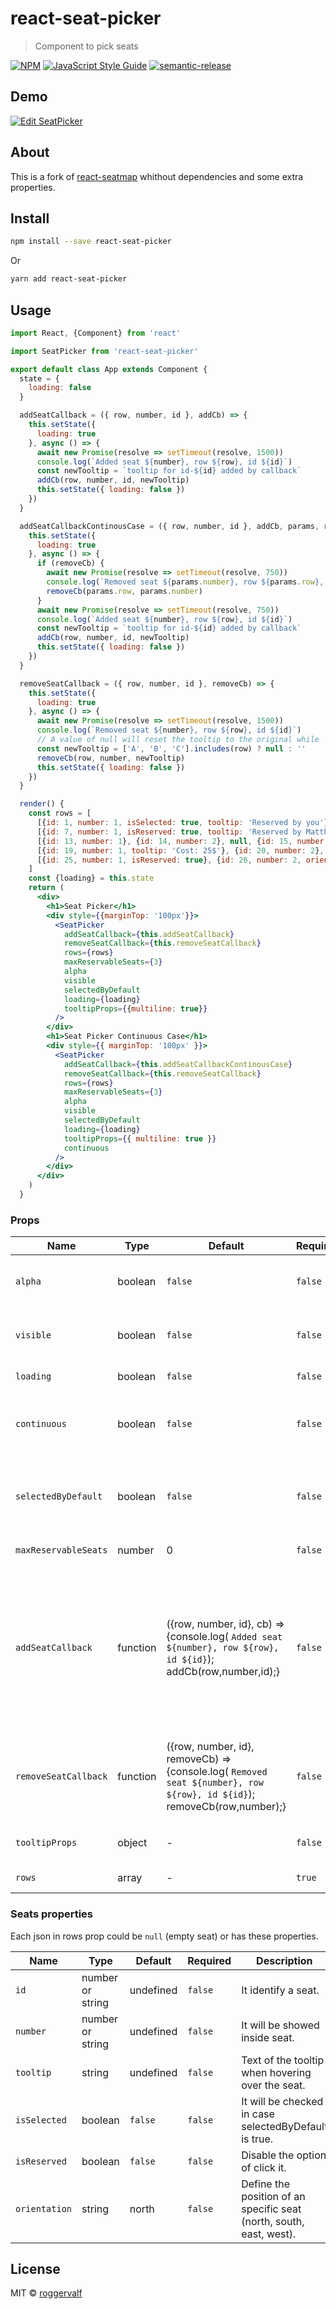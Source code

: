# react-seat-picker

> Component to pick seats

[![NPM](https://img.shields.io/npm/v/react-seat-picker.svg)](https://www.npmjs.com/package/react-seat-picker) [![JavaScript Style Guide](https://img.shields.io/badge/code_style-standard-brightgreen.svg)](https://standardjs.com) [![semantic-release](https://img.shields.io/badge/%20%20%F0%9F%93%A6%F0%9F%9A%80-semantic--release-e10079.svg)](https://github.com/semantic-release/semantic-release)

## Demo

<!-- This is the [Demo Page](https://roggervalf.github.io/react-seat-picker/). -->

[![Edit SeatPicker](https://codesandbox.io/static/img/play-codesandbox.svg)](https://codesandbox.io/s/nwk09p7o34?fontsize=14)

## About

This is a fork of [react-seatmap](https://www.npmjs.com/package/react-seatmap) whithout dependencies and some extra properties.

## Install

```bash
npm install --save react-seat-picker
```

Or

```bash
yarn add react-seat-picker
```

## Usage

```jsx
import React, {Component} from 'react'

import SeatPicker from 'react-seat-picker'

export default class App extends Component {
  state = {
    loading: false
  }

  addSeatCallback = ({ row, number, id }, addCb) => {
    this.setState({
      loading: true
    }, async () => {
      await new Promise(resolve => setTimeout(resolve, 1500))
      console.log(`Added seat ${number}, row ${row}, id ${id}`)
      const newTooltip = `tooltip for id-${id} added by callback`
      addCb(row, number, id, newTooltip)
      this.setState({ loading: false })
    })
  }

  addSeatCallbackContinousCase = ({ row, number, id }, addCb, params, removeCb) => {
    this.setState({
      loading: true
    }, async () => {
      if (removeCb) {
        await new Promise(resolve => setTimeout(resolve, 750))
        console.log(`Removed seat ${params.number}, row ${params.row}, id ${params.id}`)
        removeCb(params.row, params.number)
      }
      await new Promise(resolve => setTimeout(resolve, 750))
      console.log(`Added seat ${number}, row ${row}, id ${id}`)
      const newTooltip = `tooltip for id-${id} added by callback`
      addCb(row, number, id, newTooltip)
      this.setState({ loading: false })
    })
  }

  removeSeatCallback = ({ row, number, id }, removeCb) => {
    this.setState({
      loading: true
    }, async () => {
      await new Promise(resolve => setTimeout(resolve, 1500))
      console.log(`Removed seat ${number}, row ${row}, id ${id}`)
      // A value of null will reset the tooltip to the original while '' will hide the tooltip
      const newTooltip = ['A', 'B', 'C'].includes(row) ? null : ''
      removeCb(row, number, newTooltip)
      this.setState({ loading: false })
    })
  }

  render() {
    const rows = [
      [{id: 1, number: 1, isSelected: true, tooltip: 'Reserved by you'}, {id: 2, number: 2, tooltip: 'Cost: 15$'}, null, {id: 3, number: '3', isReserved: true, orientation: 'east', tooltip: 'Reserved by Rogger'}, {id: 4, number: '4', orientation: 'west'}, null, {id: 5, number: 5}, {id: 6, number: 6}],
      [{id: 7, number: 1, isReserved: true, tooltip: 'Reserved by Matthias Nadler'}, {id: 8, number: 2, isReserved: true}, null, {id: 9, number: '3', isReserved: true, orientation: 'east'}, {id: 10, number: '4', orientation: 'west'}, null, {id: 11, number: 5}, {id: 12, number: 6}],
      [{id: 13, number: 1}, {id: 14, number: 2}, null, {id: 15, number: 3, isReserved: true, orientation: 'east'}, {id: 16, number: '4', orientation: 'west'}, null, {id: 17, number: 5}, {id: 18, number: 6}],
      [{id: 19, number: 1, tooltip: 'Cost: 25$'}, {id: 20, number: 2}, null, {id: 21, number: 3, orientation: 'east'}, {id: 22, number: '4', orientation: 'west'}, null, {id: 23, number: 5}, {id: 24, number: 6}],
      [{id: 25, number: 1, isReserved: true}, {id: 26, number: 2, orientation: 'east'}, null, {id: 27, number: '3', isReserved: true}, {id: 28, number: '4', orientation: 'west'}, null,{id: 29, number: 5, tooltip: 'Cost: 11$'}, {id: 30, number: 6, isReserved: true}]
    ]
    const {loading} = this.state
    return (
      <div>
        <h1>Seat Picker</h1>
        <div style={{marginTop: '100px'}}>
          <SeatPicker
            addSeatCallback={this.addSeatCallback}
            removeSeatCallback={this.removeSeatCallback}
            rows={rows}
            maxReservableSeats={3}
            alpha
            visible
            selectedByDefault
            loading={loading}
            tooltipProps={{multiline: true}}
          />
        </div>
        <h1>Seat Picker Continuous Case</h1>
        <div style={{ marginTop: '100px' }}>
          <SeatPicker
            addSeatCallback={this.addSeatCallbackContinousCase}
            removeSeatCallback={this.removeSeatCallback}
            rows={rows}
            maxReservableSeats={3}
            alpha
            visible
            selectedByDefault
            loading={loading}
            tooltipProps={{ multiline: true }}
            continuous
          />
        </div>
      </div>
    )
  }
```

### Props

| Name                 | Type     | Default                                                                                                                | Required | Description                                                                                                                                                                                                                          |
| -------------------- | -------- | ---------------------------------------------------------------------------------------------------------------------- | -------- | ------------------------------------------------------------------------------------------------------------------------------------------------------------------------------------------------------------------------------------ |
| `alpha`              | boolean  | `false`                                                                                                                | `false`  | Enumerate your rows using letters (`true`), otherwise using numbers (`false`).                                                                                                                                                       |
| `visible`            | boolean  | `false`                                                                                                                | `false`  | Shows the row numbers (`true`), otherwise they are hidden (`false`).                                                                                                                                                                 |
| `loading`            | boolean  | `false`                                                                                                                | `false`  | Shows a white mask on the seatpicker.                                                                                                                                                                                                |
| `continuous`         | boolean  | `false`                                                                                                                | `false`  | Allows to continue select seats while remove previos ones if you already have max reservable seats.                                                                                                                                  |
| `selectedByDefault`  | boolean  | `false`                                                                                                                | `false`  | Allow to have already selected seats (`true`), otherwise (`false`) they aren´t going to be checked by their isSelected property.                                                                                                     |
| `maxReservableSeats` | number   | 0                                                                                                                      | `false`  | Limits the number of selectable seats.                                                                                                                                                                                               |
| `addSeatCallback`    | function | ({row, number, id}, cb) => {console.log( `Added seat ${number}, row ${row}, id ${id}`); addCb(row,number,id);}         | `false`  | Should be customized as you need. Remember to use addCb(row,number,id) for accepting the selection, otherwise ommit it. For continuous case see the example where should use removeCb(day,number) for previoslyselected appointment. |
| `removeSeatCallback` | function | ({row, number, id}, removeCb) => {console.log( `Removed seat ${number}, row ${row}, id ${id}`); removeCb(row,number);} | `false`  | Should be customized as you need. Remember to use removeCb(row,number) for accepting the deselection, otherwise ommit it.                                                                                                            |
| `tooltipProps`       | object   | -                                                                                                                      | `false`  | An object with props (options) for the [react-tooltip](https://www.npmjs.com/package/react-tooltip) components.                                                                                                                      |
| `rows`               | array    | -                                                                                                                      | `true`   | Array of arrays of json. (See next section).                                                                                                                                                                                         |

### Seats properties

Each json in rows prop could be `null` (empty seat) or has these properties.

| Name          | Type             | Default   | Required | Description                                                         |
| ------------- | ---------------- | --------- | -------- | ------------------------------------------------------------------- |
| `id`          | number or string | undefined | `false`  | It identify a seat.                                                 |
| `number`      | number or string | undefined | `false`  | It will be showed inside seat.                                      |
| `tooltip`     | string           | undefined | `false`  | Text of the tooltip when hovering over the seat.                    |
| `isSelected`  | boolean          | `false`   | `false`  | It will be checked in case selectedByDefault is true.               |
| `isReserved`  | boolean          | `false`   | `false`  | Disable the option of click it.                                     |
| `orientation` | string           | north     | `false`  | Define the position of an specific seat (north, south, east, west). |

## License

MIT © [roggervalf](https://github.com/roggervalf)
